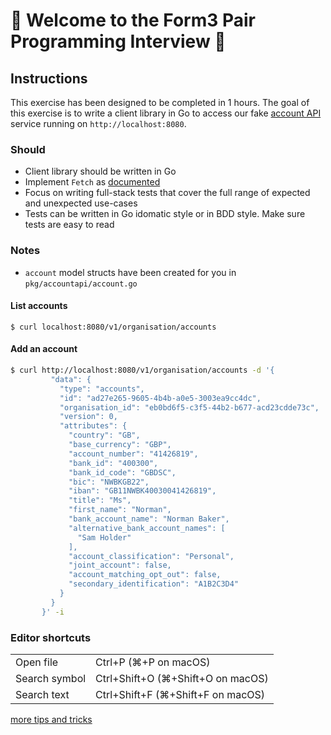 # 🚀 Welcome to the Form3 Pair Programming Interview 🚀

## Instructions

This exercise has been designed to be completed in 1 hours. The goal of this exercise is to write a client library 
in Go to access our fake [account API](http://api-docs.form3.tech/api.html#organisation-accounts) service running on `http://localhost:8080`. 

### Should
- Client library should be written in Go
- Implement `Fetch` as [documented](http://api-docs.form3.tech/api.html#organisation-accounts)
- Focus on writing full-stack tests that cover the full range of expected and unexpected use-cases
 - Tests can be written in Go idomatic style or in BDD style. Make sure tests are easy to read
 
 
### Notes
- `account` model structs have been created for you in `pkg/accountapi/account.go`

#### List accounts

`$ curl localhost:8080/v1/organisation/accounts`

#### Add an account

```bash
$ curl http://localhost:8080/v1/organisation/accounts -d '{
         "data": {
           "type": "accounts",
           "id": "ad27e265-9605-4b4b-a0e5-3003ea9cc4dc",
           "organisation_id": "eb0bd6f5-c3f5-44b2-b677-acd23cdde73c",
           "version": 0,
           "attributes": {
             "country": "GB",
             "base_currency": "GBP",
             "account_number": "41426819",
             "bank_id": "400300",
             "bank_id_code": "GBDSC",
             "bic": "NWBKGB22",
             "iban": "GB11NWBK40030041426819",
             "title": "Ms",
             "first_name": "Norman",
             "bank_account_name": "Norman Baker",
             "alternative_bank_account_names": [
               "Sam Holder"
             ],
             "account_classification": "Personal",
             "joint_account": false,
             "account_matching_opt_out": false,
             "secondary_identification": "A1B2C3D4"
           }
         }
       }' -i 
```

### Editor shortcuts

|  |   |
|----|-----|
| Open file  | Ctrl+P (⌘+P on macOS) |
| Search symbol | Ctrl+Shift+O (⌘+Shift+O on macOS) |
| Search text | Ctrl+Shift+F (⌘+Shift+F on macOS) |

[more tips and tricks](https://www.gitpod.io/docs/52_tips_and_tricks/)